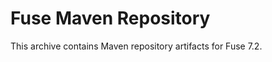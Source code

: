 Fuse Maven Repository
=====================

This archive contains Maven repository artifacts for Fuse 7.2.
